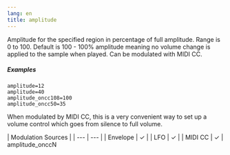 ```yaml
---
lang: en
title: amplitude
---
```

Amplitude for the specified region in percentage of full amplitude.
Range is 0 to 100. Default is 100 - 100% amplitude meaning no volume change is
applied to the sample when played. Can be modulated with MIDI CC.

##### Examples

```
amplitude=12
amplitude=40
amplitude_oncc108=100
amplitude_oncc50=35
```

When modulated by MIDI CC, this is a very convenient way to set up a volume
control which goes from silence to full volume.

| Modulation Sources |
| ---                | --- |
| Envelope           |  ✓  |
| LFO                |  ✓  |
| MIDI CC            |  ✓  | amplitude_onccN
